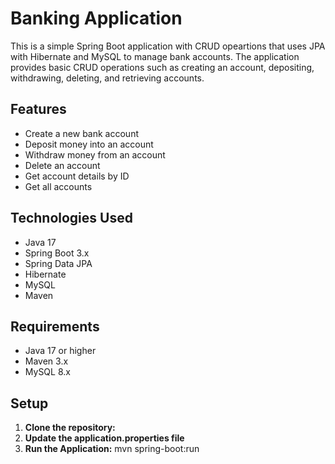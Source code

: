 # Banking Application

This is a simple Spring Boot application with CRUD opeartions that uses JPA with Hibernate and MySQL to manage bank accounts. The application provides basic CRUD operations such as creating an account, depositing, withdrawing, deleting, and retrieving accounts.

## Features

- Create a new bank account
- Deposit money into an account
- Withdraw money from an account
- Delete an account
- Get account details by ID
- Get all accounts

## Technologies Used

- Java 17
- Spring Boot 3.x
- Spring Data JPA
- Hibernate
- MySQL
- Maven

## Requirements

- Java 17 or higher
- Maven 3.x
- MySQL 8.x

## Setup

1. **Clone the repository:**
2. **Update the application.properties file**
3. **Run the Application:**
      mvn spring-boot:run



